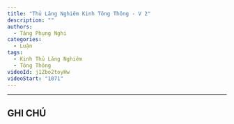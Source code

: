 ```yaml
---
title: "Thủ Lăng Nghiêm Kinh Tông Thông - V 2"
description: ""
authors: 
  - Tăng Phụng Nghi
categories:
  - Luận
tags:
  - Kinh Thủ Lăng Nghiêm
  - Tông Thông
videoId: j1Zbo2toyHw
videoStart: "1071"
---
```



<hr class="blog-rule" />

## GHI CHÚ

[^1]: ⭐️
